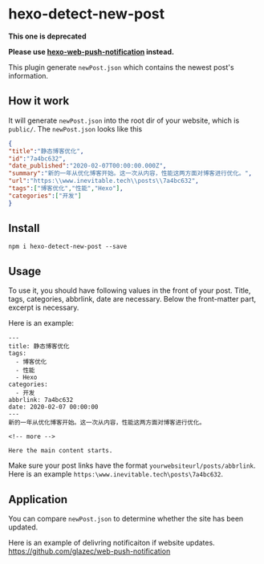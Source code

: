 # hexo-detect-new-post
**This one is deprecated**

**Please use [hexo-web-push-notification](https://github.com/glazec/hexo-web-push-notification) instead.**

This plugin generate `newPost.json` which contains the newest post's information.

## How it work
It will generate `newPost.json` into the root dir of your website, which is `public/`. The `newPost.json` looks like this

```json
{
"title":"静态博客优化",
"id":"7a4bc632",
"date_published":"2020-02-07T00:00:00.000Z",
"summary":"新的一年从优化博客开始。这一次从内容，性能这两方面对博客进行优化。",
"url":"https:\\www.inevitable.tech\\posts\\7a4bc632",
"tags":["博客优化","性能","Hexo"],
"categories":["开发"]
}
```

## Install
```
npm i hexo-detect-new-post --save
```

## Usage
To use it, you should have following values in the front of your post. Title, tags, categories, abbrlink, date are necessary. Below the front-matter part, excerpt is necessary.

Here is an example:
```
---
title: 静态博客优化
tags:
  - 博客优化
  - 性能
  - Hexo
categories:
  - 开发
abbrlink: 7a4bc632
date: 2020-02-07 00:00:00
---
新的一年从优化博客开始。这一次从内容，性能这两方面对博客进行优化。

<!-- more -->

Here the main content starts.
```

Make sure your post links have the format `yourwebsiteurl/posts/abbrlink`. Here is an example `https:\www.inevitable.tech\posts\7a4bc632`.

## Application
You can compare `newPost.json` to determine whether the site has been updated.

Here is an example of delivring notificaiton if website updates. https://github.com/glazec/web-push-notification
